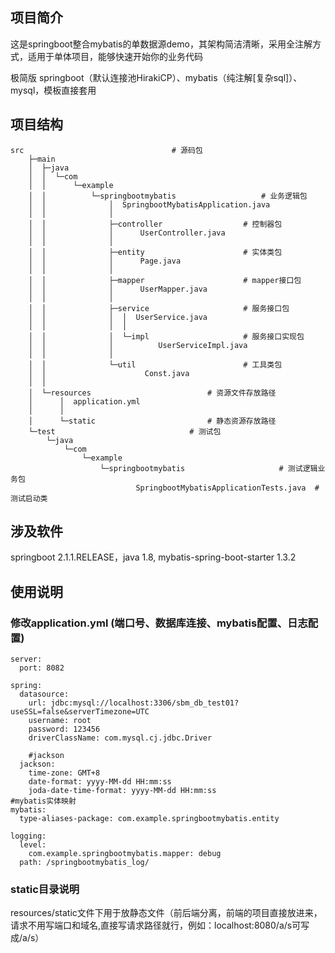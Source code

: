 

## 项目简介

这是springboot整合mybatis的单数据源demo，其架构简洁清晰，采用全注解方式，适用于单体项目，能够快速开始你的业务代码

极简版 springboot（默认连接池HirakiCP）、mybatis（纯注解[复杂sql]）、mysql，模板直接套用



## 项目结构

```
src									# 源码包
    ├─main
    │  ├─java
    │  │  └─com
    │  │      └─example
    │  │          └─springbootmybatis					# 业务逻辑包
    │  │              │  SpringbootMybatisApplication.java
    │  │              │
    │  │              ├─controller					# 控制器包
    │  │              │      UserController.java
    │  │              │
    │  │              ├─entity						# 实体类包
    │  │              │      Page.java
    │  │              │
    │  │              ├─mapper						# mapper接口包
    │  │              │      UserMapper.java
    │  │              │
    │  │              ├─service						# 服务接口包
    │  │              │  │  UserService.java
    │  │              │  │
    │  │              │  └─impl						# 服务接口实现包
    │  │              │          UserServiceImpl.java
    │  │              │
    │  │              └─util						# 工具类包
    │  │                      Const.java
    │  │
    │  └─resources							# 资源文件存放路径
    │      │  application.yml
    │      │
    │      └─static							# 静态资源存放路径
    └─test								# 测试包
        └─java
            └─com
                └─example
                    └─springbootmybatis				        # 测试逻辑业务包
                            SpringbootMybatisApplicationTests.java	# 测试启动类
```



## 涉及软件

springboot 2.1.1.RELEASE，java 1.8, mybatis-spring-boot-starter 1.3.2



## 使用说明

### 修改application.yml (端口号、数据库连接、mybatis配置、日志配置)

```
server:
  port: 8082

spring:
  datasource:
    url: jdbc:mysql://localhost:3306/sbm_db_test01?useSSL=false&serverTimezone=UTC
    username: root
    password: 123456
    driverClassName: com.mysql.cj.jdbc.Driver

    #jackson
  jackson:
    time-zone: GMT+8
    date-format: yyyy-MM-dd HH:mm:ss
    joda-date-time-format: yyyy-MM-dd HH:mm:ss
#mybatis实体映射
mybatis:
  type-aliases-package: com.example.springbootmybatis.entity

logging:
  level:
    com.example.springbootmybatis.mapper: debug
  path: /springbootmybatis_log/
```

### static目录说明

resources/static文件下用于放静态文件（前后端分离，前端的项目直接放进来，请求不用写端口和域名,直接写请求路径就行，例如：localhost:8080/a/s可写成/a/s）
